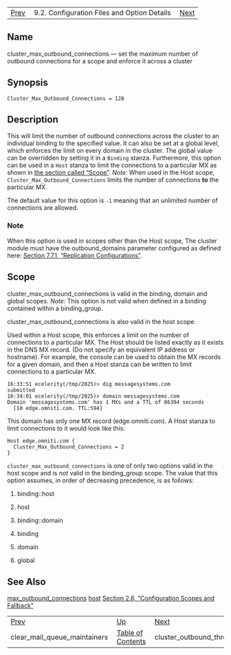 |     |     |     |
| --- | --- | --- |
| [Prev](conf.ref.clear_mail_queue_maintainers)  | 9.2. Configuration Files and Option Details |  [Next](conf.ref.cluster_outbound_throttle_connections.php) |

<a name="conf.ref.cluster_max_outbound_connections"></a>
## Name

cluster_max_outbound_connections — set the maximum number of outbound connections for a scope and enforce it across a cluster

## Synopsis

`Cluster_Max_Outbound_Connections = 128`

<a name="idp8561584"></a>
## Description

This will limit the number of outbound connections across the cluster to an individual binding to the specified value. It can also be set at a global level, which enforces the limit on every domain in the cluster. The global value can be overridden by setting it in a `Binding` stanza. Furthermore, this option can be used in a `Host` stanza to limit the connections to a particular MX as shown in [the section called “Scope”](conf.ref.cluster_max_outbound_connections#conf.ref.cluster_max_outbound_connections.scope "Scope"). *Note*: When used in the Host scope, `Cluster_Max_Outbound_Connections` limits the number of connections **to** the particular MX.

The default value for this option is `-1` meaning that an unlimited number of connections are allowed.

### Note

When this option is used in scopes other than the Host scope, The cluster module must have the outbound_domains parameter configured as defined here: [Section 7.7.1, “Replication Configurations”](cluster.config.replication#cluster.replication.features "7.7.1. Replication Configurations").

<a name="conf.ref.cluster_max_outbound_connections.scope"></a>
## Scope

cluster_max_outbound_connections is valid in the binding, domain and global scopes. *Note*: This option is not valid when defined in a binding contained within a binding_group.

cluster_max_outbound_connections is also valid in the host scope.

Used within a Host scope, this enforces a limit on the number of connections to a particular MX. The Host should be listed exactly as it exists in the DNS MX record. (Do not specify an equivalent IP address or hostname). For example, the console can be used to obtain the MX records for a given domain, and then a Host stanza can be written to limit connections to a particular MX.

```
16:33:51 ecelerity(/tmp/2025)> dig messagesystems.com
submitted
16:34:01 ecelerity(/tmp/2025)> domain messagesystems.com
Domain 'messagesystems.com' has 1 MXs and a TTL of 86394 seconds
  [10 edge.omniti.com. TTL:594]
```

This domain has only one MX record (edge.omniti.com). A Host stanza to limit connections to it would look like this:

```
Host edge.omniti.com {
  Cluster_Max_Outbound_Connections = 2
}
```

`cluster_max_outbound_connections` is one of only two options valid in the host scope and is *not* valid in the binding_group scope. The value that this option assumes, in order of decreasing precedence, is as follows:

1.  binding::host

2.  host

3.  binding::domain

4.  binding

5.  domain

6.  global

<a name="idp8582896"></a>
## See Also

[max_outbound_connections](conf.ref.max_outbound_connections "max_outbound_connections") [host](conf.ref.host.php "host") [Section 2.6, “Configuration Scopes and Fallback”](ecelerity.conf.fallback.php "2.6. Configuration Scopes and Fallback")

|     |     |     |
| --- | --- | --- |
| [Prev](conf.ref.clear_mail_queue_maintainers)  | [Up](conf.ref.files.php) |  [Next](conf.ref.cluster_outbound_throttle_connections.php) |
| clear_mail_queue_maintainers  | [Table of Contents](index) |  cluster_outbound_throttle_connections |

